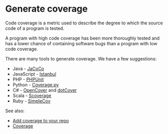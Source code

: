 # Generate coverage

Code coverage is a metric used to describe the degree to which the source code of a program is tested.

A program with high code coverage has been more thoroughly tested and has a lower chance of containing software bugs than a program with low code coverage.

There are many tools to generate coverage. We have a few suggestions:

-   Java - [JaCoCo](http://eclemma.org/jacoco)
-   JavaScript - [Istanbul](https://github.com/gotwarlost/istanbul)
-   PHP - [PHPUnit](https://phpunit.de)
-   Python - [Coverage.py](http://coverage.readthedocs.io/en/latest/)
-   C# - [OpenCover](https://github.com/OpenCover/opencover/) and [dotCover](https://www.jetbrains.com/dotcover/)
-   Scala - [Scoverage](https://github.com/scoverage/scalac-scoverage-plugin)
-   Ruby - [SimpleCov](https://github.com/colszowka/simplecov)

See also:

-   [Add coverage to your repo](add-coverage-to-your-repo.md)
-   [Coverage](coverage.md)

